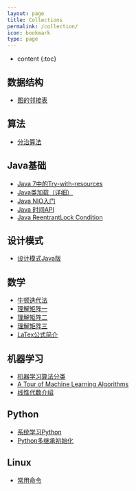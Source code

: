 ```yaml
---
layout: page
title: Collections
permalink: /collection/
icon: bookmark
type: page
---
```


* content
{:toc}

## 数据结构

* [图的邻接表](http://wiki.jikexueyuan.com/project/easy-learn-algorithm/clever-adjacency-list.html)



## 算法

* [分治算法](http://blog.xiaohansong.com/2015/06/18/%E7%AE%97%E6%B3%95%E5%AD%A6%E4%B9%A0%E4%B9%8B%E5%88%86%E6%B2%BB%E6%B3%95-divide-and-conquer/)



## Java基础

* [Java 7中的Try-with-resources](http://ifeve.com/java-7%E4%B8%AD%E7%9A%84try-with-resources/)
* [Java类加载（详细）](http://www.importnew.com/23742.html)
* [Java NIO入门](http://www.majunwei.com/view/201611061912439367.html)
* [Java 时间API](http://www.importnew.com/14140.html)
* [Java ReentrantLock Condition](http://outofmemory.cn/java/java.util.concurrent/lock-reentrantlock-condition)
    
## 设计模式
* [设计模式Java版](https://gof.quanke.name/)


## 数学

* [牛顿迭代法](http://www.matrix67.com/blog/archives/361)
* [理解矩阵一](http://blog.csdn.net/myan/article/details/647511)
* [理解矩阵二](http://blog.csdn.net/myan/article/details/649018)
* [理解矩阵三](http://blog.csdn.net/myan/article/details/1865397)
* [LaTex公式简介](http://mlworks.cn/posts/introduction-to-mathjax-and-latex-expression/)


## 机器学习

* [机器学习算法分类](http://blog.jobbole.com/77620/)
* [A Tour of Machine Learning Algorithms](http://machinelearningmastery.com/a-tour-of-machine-learning-algorithms/)
* [线性代数介绍](http://www.hahack.com/wiki/math-linear-algebra.html)


## Python

* [系统学习Python](http://nbviewer.jupyter.org/github/lijin-THU/notes-python/blob/master/index.ipynb)
* [Python多继承初始化](http://www.jackyshen.com/2015/08/19/multi-inheritance-with-super-in-Python/)

## Linux

* [常用命令](http://blog.csdn.net/wojiaopanpan/article/details/7286430)
